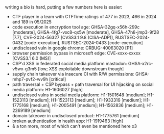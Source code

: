 writing a bio is hard, putting a few numbers here is easier:

- CTF player in a team with CTFTime ratings of 477 in 2023, 466 in 2024 and 189 in 05/2025
- code execution in encryption tool age: GHSA-32gq-x56h-299c [moderate], GHSA-4fg7-vxc8-qx5w [moderate], GHSA-47h8-jmp3-9f28 [7.7], CVE-2024-56327 [CVSS3.1 9.8 (CISA-ADP)], RUSTSEC-2024-0432 [code-execution], RUSTSEC-2024-0433 [code-execution]
- undisclosed vuln in google chrome: CRBUG-40063020 [P1]
- browser permission bypass in microsoft edge: CVE-xxxx-xxxxx [CVSS3.1 6.0 (MS)]
- CSP'd XSS in federated social media platform mastodon: GHSA-x2rc-v5wx-g3m5 [low; XSS exploitable downstream though]
- supply chain takeover via insecure CI with R/W permissions: GHSA-mhp7-pvf2-wv9h [critical]
- path traversal + CSP bypass + path traversal for UI hijacking on social media platform: H1-1606027 [high]
- undisclosed vulns in social media platform: H1-1501648 [medium]; H1-1523113 [medium]; H1-1523113 [medium]; H1-1933316 [medium]; H1-1775168 [medium]; H1-2005491 [medium]; H1-1562836 [medium]; H1-2269189 [medium]
- domain takeover in undisclosed product: H1-1775761 [medium]
- broken authentication in health app: H1-1919463 [high]
- & a ton more, most of which can't even be mentioned here x3
